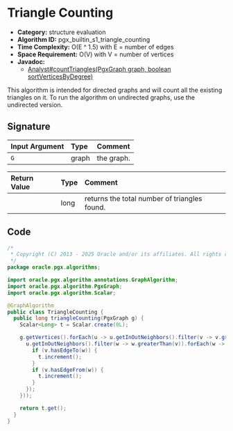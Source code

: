 # Triangle Counting

- **Category:** structure evaluation
- **Algorithm ID:** pgx_builtin_s1_triangle_counting
- **Time Complexity:** O(E ^ 1.5) with E = number of edges
- **Space Requirement:** O(V) with V = number of vertices
- **Javadoc:**
  - [Analyst#countTriangles(PgxGraph graph, boolean sortVerticesByDegree)](https://docs.oracle.com/en/database/oracle/property-graph/25.1/spgjv/oracle/pgx/api/Analyst.html#countTriangles_oracle_pgx_api_PgxGraph_boolean_)

This algorithm is intended for directed graphs and will count all the existing triangles on it. To run the algorithm on undirected graphs, use the undirected version.

## Signature

| Input Argument | Type | Comment |
| :--- | :--- | :--- |
| `G` | graph | the graph. |

| Return Value | Type | Comment |
| :--- | :--- | :--- |
| | long | returns the total number of triangles found. |

## Code

```java
/*
 * Copyright (C) 2013 - 2025 Oracle and/or its affiliates. All rights reserved.
 */
package oracle.pgx.algorithms;

import oracle.pgx.algorithm.annotations.GraphAlgorithm;
import oracle.pgx.algorithm.PgxGraph;
import oracle.pgx.algorithm.Scalar;

@GraphAlgorithm
public class TriangleCounting {
  public long triangleCounting(PgxGraph g) {
    Scalar<Long> t = Scalar.create(0L);

    g.getVertices().forEach(u -> u.getInOutNeighbors().filter(v -> v.greaterThan(u)).forEach(v -> {
      u.getInOutNeighbors().filter(w -> w.greaterThan(v)).forEach(w -> {
        if (v.hasEdgeTo(w)) {
          t.increment();
        }
        if (v.hasEdgeFrom(w)) {
          t.increment();
        }
      });
    }));

    return t.get();
  }
}
```
